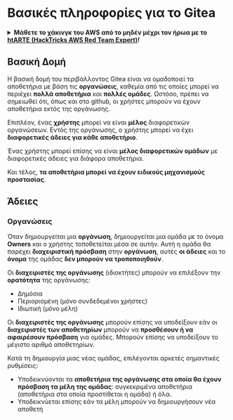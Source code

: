 # Βασικές πληροφορίες για το Gitea

<details>

<summary><strong>Μάθετε το χάκινγκ του AWS από το μηδέν μέχρι τον ήρωα με το</strong> <a href="https://training.hacktricks.xyz/courses/arte"><strong>htARTE (HackTricks AWS Red Team Expert)</strong></a><strong>!</strong></summary>

Άλλοι τρόποι για να υποστηρίξετε το HackTricks:

* Εάν θέλετε να δείτε την **εταιρεία σας να διαφημίζεται στο HackTricks** ή να **κατεβάσετε το HackTricks σε μορφή PDF**, ελέγξτε τα [**ΣΧΕΔΙΑ ΣΥΝΔΡΟΜΗΣ**](https://github.com/sponsors/carlospolop)!
* Αποκτήστε το [**επίσημο PEASS & HackTricks swag**](https://peass.creator-spring.com)
* Ανακαλύψτε [**την Οικογένεια PEASS**](https://opensea.io/collection/the-peass-family), τη συλλογή μας από αποκλειστικά [**NFTs**](https://opensea.io/collection/the-peass-family)
* **Εγγραφείτε** στην 💬 [**ομάδα Discord**](https://discord.gg/hRep4RUj7f) ή στην [**ομάδα telegram**](https://t.me/peass) ή **ακολουθήστε** μας στο **Twitter** 🐦 [**@hacktricks_live**](https://twitter.com/hacktricks_live)**.**
* **Μοιραστείτε τα χάκινγκ κόλπα σας υποβάλλοντας PRs** στα αποθετήρια [**HackTricks**](https://github.com/carlospolop/hacktricks) και [**HackTricks Cloud**](https://github.com/carlospolop/hacktricks-cloud) στο github.

</details>

## Βασική Δομή

Η βασική δομή του περιβάλλοντος Gitea είναι να ομαδοποιεί τα αποθετήρια με βάση τις **οργανώσεις**, καθεμία από τις οποίες μπορεί να περιέχει **πολλά αποθετήρια** και **πολλές ομάδες**. Ωστόσο, πρέπει να σημειωθεί ότι, όπως και στο github, οι χρήστες μπορούν να έχουν αποθετήρια εκτός της οργάνωσης.

Επιπλέον, ένας **χρήστης** μπορεί να είναι **μέλος** διαφορετικών οργανώσεων. Εντός της οργάνωσης, ο χρήστης μπορεί να έχει **διαφορετικές άδειες για κάθε αποθετήριο**.

Ένας χρήστης μπορεί επίσης να είναι **μέλος διαφορετικών ομάδων** με διαφορετικές άδειες για διάφορα αποθετήρια.

Και τέλος, **τα αποθετήρια μπορεί να έχουν ειδικούς μηχανισμούς προστασίας**.

## Άδειες

### Οργανώσεις

Όταν δημιουργείται μια **οργάνωση**, δημιουργείται μια ομάδα με το όνομα **Owners** και ο χρήστης τοποθετείται μέσα σε αυτήν. Αυτή η ομάδα θα παρέχει **διαχειριστική πρόσβαση** στην **οργάνωση**, αυτές **οι άδειες** και το **όνομα** της ομάδας **δεν μπορούν να τροποποιηθούν**.

Οι **διαχειριστές της οργάνωσης** (ιδιοκτήτες) μπορούν να επιλέξουν την **ορατότητα** της οργάνωσης:

* Δημόσια
* Περιορισμένη (μόνο συνδεδεμένοι χρήστες)
* Ιδιωτική (μόνο μέλη)

Οι **διαχειριστές της οργάνωσης** μπορούν επίσης να υποδείξουν εάν οι **διαχειριστές των αποθετηρίων** μπορούν να **προσθέσουν ή να αφαιρέσουν πρόσβαση** για ομάδες. Μπορούν επίσης να υποδείξουν το μέγιστο αριθμό αποθετηρίων.

Κατά τη δημιουργία μιας νέας ομάδας, επιλέγονται αρκετές σημαντικές ρυθμίσεις:

* Υποδεικνύονται τα **αποθετήρια της οργάνωσης στα οποία θα έχουν πρόσβαση τα μέλη της ομάδας**: συγκεκριμένα αποθετήρια (αποθετήρια στα οποία προστίθεται η ομάδα) ή όλα.
* Υποδεικνύεται επίσης εάν τα μέλη μπορούν να δημιουργήσουν νέα αποθετή
